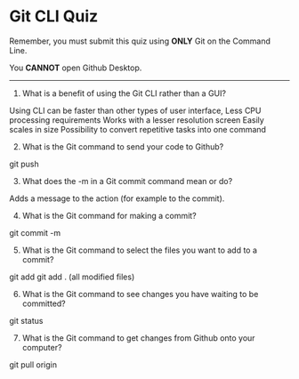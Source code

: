 # Git CLI Quiz

Remember, you must submit this quiz using __ONLY__ Git on the Command Line.

You __CANNOT__ open Github Desktop.

---

1. What is a benefit of using the Git CLI rather than a GUI?

<!-- Write your answer here -->
Using CLI can be faster than other types of user interface,
Less CPU processing requirements
Works with a lesser resolution screen 
Easily scales in size
Possibility to convert repetitive tasks into one command 

2. What is the Git command to send your code to Github?

<!-- Write your answer here -->
git push

3. What does the -m in a Git commit command mean or do?

<!-- Write your answer here -->
Adds a message to the action (for example to the commit).

4. What is the Git command for making a commit?

<!-- Write your answer here -->
git commit -m <comment here>

5. What is the Git command to select the files you want to add to a commit?

<!-- Write your answer here -->
git add <filename>
git add . (all modified files)

6. What is the Git command to see changes you have waiting to be committed?

<!-- Write your answer here -->
git status

7. What is the Git command to get changes from Github onto your computer?

<!-- Write your answer here -->
git pull origin <branch name>
